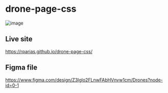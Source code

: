 # drone-page-css
![image](https://github.com/rparias/drone-page-css/assets/22307059/5d0993f2-23ad-43a9-9b7b-1c8dbd938667)

## Live site
https://rparias.github.io/drone-page-css/

## Figma file
https://www.figma.com/design/Z3lglo2FLnwFAbHVnvw1cm/Drones?node-id=0-1
